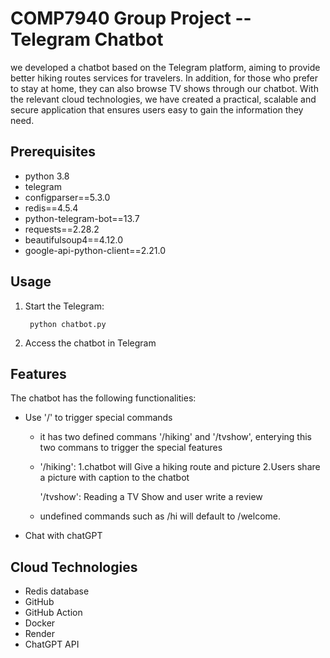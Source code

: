 # COMP7940 Group Project -- Telegram Chatbot

we developed a chatbot based on the Telegram platform, aiming to provide better hiking routes services for travelers. In addition, for those who prefer to stay at home, they can also browse TV shows through our chatbot. With the relevant cloud technologies, we have created a practical, scalable and secure application that ensures users easy to  gain the information they need. 

## Prerequisites

- python 3.8
- telegram
- configparser==5.3.0
- redis==4.5.4
- python-telegram-bot==13.7
- requests==2.28.2
- beautifulsoup4==4.12.0
- google-api-python-client==2.21.0


## Usage
1. Start the Telegram:
   ```
    python chatbot.py
    ```
2. Access the chatbot in Telegram


## Features
The chatbot has the following functionalities:

- Use '/' to trigger special commands
  - it has two defined commans '/hiking' and '/tvshow', enterying this two commans to trigger the special features
  - '/hiking': 1.chatbot will Give a hiking route and picture
               2.Users share a picture with caption to the chatbot
               
    '/tvshow': Reading a TV Show and user write a review 

  - undefined commands such as /hi will default to /welcome.

- Chat with chatGPT
    
## Cloud Technologies
- Redis database
- GitHub
- GitHub Action
- Docker
- Render
- ChatGPT API
